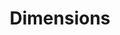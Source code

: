---
bigquery: https://console.cloud.google.com/bigquery?p=covid-19-dimensions-ai&page=table&d=data&t=publications
contributors: Digital Science, https://www.digital-science.com/
cost: Free for personal, non-commercial use.
description: Dimensions contains more than 100 million publications, ranging from
  articles published in scholarly journals, books and book chapters, to preprints
  and conference proceedings. All publications are contextualized with linked data
  sets, funding, publications, patents, clinical trials, and policy documents. You
  can also view associated categories, funders, institutions, and researcher profiles.
documentation: https://docs.dimensions.ai/bigquery/index.html
last_edit: 04/07/2022, 03:21:07
location: https://www.dimensions.ai/products/free/
maintained_by: Digital Science, https://www.digital-science.com/
schema_fields:
- expiration_date
- original_abstract
- current_assignee_countries
- linkout
- granted_date
- pmcid
- research_org_country_names
- book_series_title
- category_sdg
- funder_orgs
- funding_cad
- funding_details
- funding_chf
- patent_ids
- clinical_trial_ids
- date_imported_gbq
- active_years
- phase
- publication_date
- metrics
- created_date
- proceedings_title
- category_hrcs_hc
- funding_jpy
- interventions
- application_number
- date
- year
- legal_status
- pmid
- abstract
- funding_nzd
- category_for
- original_assignee
- publication_ids
- editors
- category_uoa
- mesh_headings
- ipcr
- id
- categories
- resulting_publication_doi
- source_id
- research_org_state_names
- name
- funder_org_cities
- cited_by_ids
- language
- date_modified
- title
- funding_gbp
- pages
- grant_number
- status
- parent_id
- repository_name
- repository_id
- funding_currency
- date_print
- assignee_countries
- funder_countries
- conditions
- subtitles
- original_assignee_orgs
- citation_string
- volume
- open_access_categories
- original_title
- license
- inventor_names
- category_icrp_cso
- publication_year
- priority_date
- assignee_orgs
- acronyms
- description
- category_hra
- organisation_details
- registry
- mesh_terms
- altmetrics
- start_date
- wikipedia_url
- jurisdiction
- concepts
- associated_publication_doi
- isbn
- current_assignee_orgs
- links
- external_ids
- conference
- expiration_year
- journal_lists
- associated_publication_arxiv_id
- original_assignee_countries
- citations_count
- journal
- filing_status
- current_assignee
- family_members_ids
- family_count
- authors
- types
- granted_year
- researcher_ids
- start_year
- eisbn
- category_hrcs_rac
- associated_publication_id
- funding_usd
- resulting_publication_ids
- category_rcdc
- acronym
- embargo_date
- funder_org_acronyms
- research_org_cities
- research_org_city_names
- reference_ids
- filing_date
- gender
- citations
- date_normal
- date_inserted
- arxiv_id
- cpc
- category_bra
- address
- relationships
- foa_number
- kind
- funding_cny
- research_org_countries
- aliases
- associated_publication_pmid
- brief_title
- funder_org_state_codes
- investigators
- funding_aud
- labels
- funding_amount
- supporting_grant_ids
- doi
- issue
- funding_eur
- date_online
- acknowledgements
- open_access_categories_v2
- established
- publisher
- category_icrp_ct
- end_year
- funder_org_countries
- repository_url
- funder_org
- legal_events
- filing_year
- associated_grant_ids
- email_address
- end_date
- priority_year
- research_orgs
- family_id
- type
- book_title
- research_org_state_codes
shortname: dimensions
tags:
- scholarly literature
- patents
- funding
- clinical trials
- academic profiles
terms_of_use: 'Use of both the Dimensions COVID-19 dataset and full Dimensions dataset
  are subject to the Dimensions Terms of use: https://www.dimensions.ai/policies-terms-legal '
title: Dimensions
uuid: dcff88bd-fe6b-4fdb-8159-809bf9d7bc1c
---